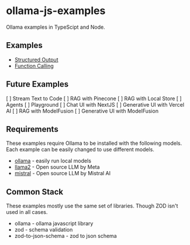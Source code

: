 # ollama-js-examples

Ollama examples in TypeScipt and Node.

## Examples

- [Structured Output](./ollama-structured-data/)
- [Function Calling](./ollama-functions/)

## Future Examples

[ ] Stream Text to Code
[ ] RAG with Pinecone
[ ] RAG with Local Store
[ ] Agents
[ ] Playground
[ ] Chat UI with NextJS
[ ] Generative UI with Vercel AI
[ ] RAG with ModelFusion
[ ] Generative UI with ModelFusion

## Requirements

These examples require Ollama to be installed with the following models. Each example can be easily changed to use different models.

- [ollama](https://ollama.com) - easily run local models
- [llama2](https://ollama.com/library/llama2) - Open source LLM by Meta
- [mistral](https://ollama.com/library/mistral) - Open source LLM by Mistral AI

## Common Stack

These examples mostly use the same set of libraries. Though ZOD isn't used in all cases.

- ollama - ollama javascript library
- zod - schema validation
- zod-to-json-schema - zod to json schema
